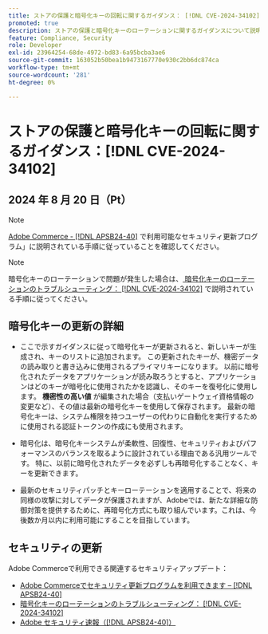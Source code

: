 ```yaml
---
title: ストアの保護と暗号化キーの回転に関するガイダンス： [!DNL CVE-2024-34102]
promoted: true
description: ストアの保護と暗号化キーのローテーションに関するガイダンスについて説明します  [!DNL CVE-2024-34102]。
feature: Compliance, Security
role: Developer
exl-id: 23964254-68de-4972-bd83-6a95bcba3ae6
source-git-commit: 163052b50bea1b9473167770e930c2bb6dc874ca
workflow-type: tm+mt
source-wordcount: '281'
ht-degree: 0%

---
```


# ストアの保護と暗号化キーの回転に関するガイダンス：[!DNL CVE-2024-34102]

## 2024 年 8 月 20 日（Pt）

>[!NOTE]
>
>[Adobe Commerce - [!DNL APSB24-40]](https://experienceleague.adobe.com/ja/docs/experience-cloud-kcs/kbarticles/ka-27136) で利用可能なセキュリティ更新プログラム」に説明されている手順に従っていることを確認してください。

>[!NOTE]
>
>暗号化キーのローテーションで問題が発生した場合は、[ 暗号化キーのローテーションのトラブルシューティング： [!DNL CVE-2024-34102]](https://experienceleague.adobe.com/ja/docs/experience-cloud-kcs/kbarticles/ka-27134) で説明されている手順に従ってください。

## 暗号化キーの更新の詳細

* ここで示すガイダンスに従って暗号化キーが更新されると、新しいキーが生成され、キーのリストに追加されます。 この更新されたキーが、機密データの読み取りと書き込みに使用されるプライマリキーになります。 以前に暗号化されたデータをアプリケーションが読み取ろうとすると、アプリケーションはどのキーが暗号化に使用されたかを認識し、そのキーを復号化に使用します。 **機密性の高い値** が編集された場合（支払いゲートウェイ資格情報の変更など）、その値は最新の暗号化キーを使用して保存されます。 最新の暗号化キーは、システム権限を持つユーザーの代わりに自動化を実行するために使用される認証トークンの作成にも使用されます。

* 暗号化は、暗号化キーシステムが柔軟性、回復性、セキュリティおよびパフォーマンスのバランスを取るように設計されている理由である汎用ツールです。 特に、以前に暗号化されたデータを必ずしも再暗号化することなく、キーを更新できます。

* 最新のセキュリティパッチとキーローテーションを適用することで、将来の同様の攻撃に対してデータが保護されますが、Adobeでは、新たな詳細な防御対策を提供するために、再暗号化方式にも取り組んでいます。これは、今後数か月以内に利用可能にすることを目指しています。

## セキュリティの更新

Adobe Commerceで利用できる関連するセキュリティアップデート：

* [Adobe Commerceでセキュリティ更新プログラムを利用できます – [!DNL APSB24-40]](https://experienceleague.adobe.com/ja/docs/experience-cloud-kcs/kbarticles/ka-27136)
* [ 暗号化キーのローテーションのトラブルシューティング： [!DNL CVE-2024-34102]](https://experienceleague.adobe.com/ja/docs/experience-cloud-kcs/kbarticles/ka-27134)
* [Adobe セキュリティ速報（[!DNL APSB24-40]） ](https://helpx.adobe.com/jp/security/products/magento/apsb24-40.html)
